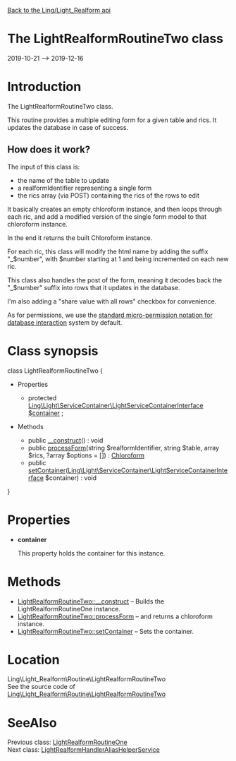 [Back to the Ling/Light_Realform api](https://github.com/lingtalfi/Light_Realform/blob/master/doc/api/Ling/Light_Realform.md)



The LightRealformRoutineTwo class
================
2019-10-21 --> 2019-12-16






Introduction
============

The LightRealformRoutineTwo class.

This routine provides a multiple editing form for a given table and rics.
It updates the database in case of success.


How does it work?
------------

The input of this class is:
- the name of the table to update
- a realformIdentifier representing a single form
- the rics array (via POST) containing the rics of the rows to edit


It basically creates an empty chloroform instance, and then loops through each ric,
and add a modified version of the single form model to that chloroform instance.

In the end it returns the built Chloroform instance.

For each ric, this class will modify the html name by adding the suffix "_$number", with $number starting at 1
and being incremented on each new ric.

This class also handles the post of the form, meaning it decodes back the "_$number" suffix into rows that
it updates in the database.

I'm also adding a "share value with all rows" checkbox  for convenience.

As for permissions, we use the [standard micro-permission notation for database interaction](https://github.com/lingtalfi/Light_MicroPermission/blob/master/doc/pages/recommended-micropermission-notation.md#database-interaction) system by default.



Class synopsis
==============


class <span class="pl-k">LightRealformRoutineTwo</span>  {

- Properties
    - protected [Ling\Light\ServiceContainer\LightServiceContainerInterface](https://github.com/lingtalfi/Light/blob/master/doc/api/Ling/Light/ServiceContainer/LightServiceContainerInterface.md) [$container](#property-container) ;

- Methods
    - public [__construct](https://github.com/lingtalfi/Light_Realform/blob/master/doc/api/Ling/Light_Realform/Routine/LightRealformRoutineTwo/__construct.md)() : void
    - public [processForm](https://github.com/lingtalfi/Light_Realform/blob/master/doc/api/Ling/Light_Realform/Routine/LightRealformRoutineTwo/processForm.md)(string $realformIdentifier, string $table, array $rics, ?array $options = []) : [Chloroform](https://github.com/lingtalfi/Chloroform)
    - public [setContainer](https://github.com/lingtalfi/Light_Realform/blob/master/doc/api/Ling/Light_Realform/Routine/LightRealformRoutineTwo/setContainer.md)([Ling\Light\ServiceContainer\LightServiceContainerInterface](https://github.com/lingtalfi/Light/blob/master/doc/api/Ling/Light/ServiceContainer/LightServiceContainerInterface.md) $container) : void

}




Properties
=============

- <span id="property-container"><b>container</b></span>

    This property holds the container for this instance.
    
    



Methods
==============

- [LightRealformRoutineTwo::__construct](https://github.com/lingtalfi/Light_Realform/blob/master/doc/api/Ling/Light_Realform/Routine/LightRealformRoutineTwo/__construct.md) &ndash; Builds the LightRealformRoutineOne instance.
- [LightRealformRoutineTwo::processForm](https://github.com/lingtalfi/Light_Realform/blob/master/doc/api/Ling/Light_Realform/Routine/LightRealformRoutineTwo/processForm.md) &ndash; and returns a chloroform instance.
- [LightRealformRoutineTwo::setContainer](https://github.com/lingtalfi/Light_Realform/blob/master/doc/api/Ling/Light_Realform/Routine/LightRealformRoutineTwo/setContainer.md) &ndash; Sets the container.





Location
=============
Ling\Light_Realform\Routine\LightRealformRoutineTwo<br>
See the source code of [Ling\Light_Realform\Routine\LightRealformRoutineTwo](https://github.com/lingtalfi/Light_Realform/blob/master/Routine/LightRealformRoutineTwo.php)



SeeAlso
==============
Previous class: [LightRealformRoutineOne](https://github.com/lingtalfi/Light_Realform/blob/master/doc/api/Ling/Light_Realform/Routine/LightRealformRoutineOne.md)<br>Next class: [LightRealformHandlerAliasHelperService](https://github.com/lingtalfi/Light_Realform/blob/master/doc/api/Ling/Light_Realform/Service/LightRealformHandlerAliasHelperService.md)<br>
